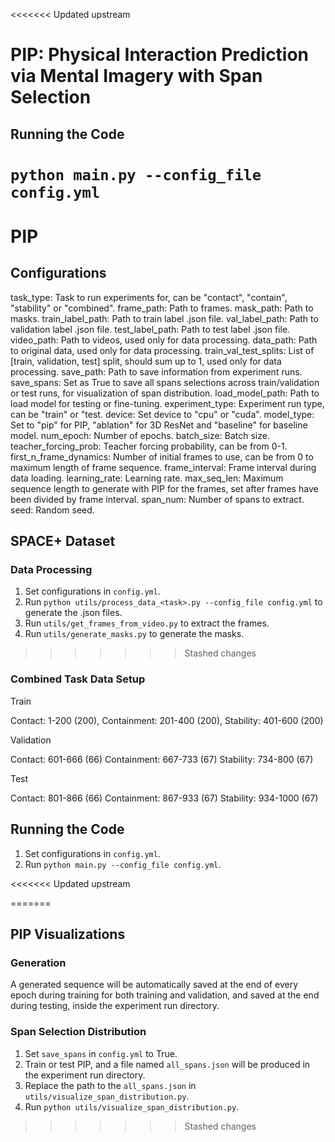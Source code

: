 <<<<<<< Updated upstream
# PIP: Physical Interaction Prediction via Mental Imagery with Span Selection
## Running the Code
`python main.py --config_file config.yml`
=======
# PIP

## Configurations
task_type: Task to run experiments for, can be "contact", "contain", "stability" or "combined".
frame_path: Path to frames.
mask_path: Path to masks.
train_label_path: Path to train label .json file.
val_label_path: Path to validation label .json file.
test_label_path: Path to test label .json file.
video_path: Path to videos, used only for data processing.
data_path: Path to original data, used only for data processing.
train_val_test_splits: List of [train, validation, test] split, should sum up to 1, used only for data processing.
save_path: Path to save information from experiment runs.
save_spans: Set as True to save all spans selections across train/validation or test runs, for visualization of span distribution.
load_model_path: Path to load model for testing or fine-tuning.
experiment_type: Experiment run type, can be "train" or "test.
device: Set device to "cpu" or "cuda".
model_type: Set to "pip" for PIP, "ablation" for 3D ResNet and "baseline" for baseline model.
num_epoch: Number of epochs.
batch_size: Batch size.
teacher_forcing_prob: Teacher forcing probability, can be from 0-1.
first_n_frame_dynamics: Number of initial frames to use, can be from 0 to maximum length of frame sequence.
frame_interval: Frame interval during data loading.
learning_rate: Learning rate.
max_seq_len: Maximum sequence length to generate with PIP for the frames, set after frames have been divided by frame interval.
span_num: Number of spans to extract.
seed: Random seed.

## SPACE+ Dataset
### Data Processing
1. Set configurations in `config.yml`.
2. Run `python utils/process_data_<task>.py --config_file config.yml` to generate the .json files.
3. Run `utils/get_frames_from_video.py` to extract the frames.
4. Run `utils/generate_masks.py` to generate the masks.
>>>>>>> Stashed changes

### Combined Task Data Setup
Train

Contact: 1-200 (200),
Containment: 201-400 (200),
Stability: 401-600 (200)

Validation

Contact: 601-666 (66)
Containment: 667-733 (67)
Stability: 734-800 (67)

Test

Contact: 801-866 (66)
Containment: 867-933 (67)
Stability: 934-1000 (67)

## Running the Code
1. Set configurations in `config.yml`.
2. Run `python main.py --config_file config.yml`.

<<<<<<< Updated upstream

=======
## PIP Visualizations
### Generation
A generated sequence will be automatically saved at the end of every epoch during training for both training and validation, and saved at the end during testing, inside the experiment run directory.

### Span Selection Distribution 
1. Set `save_spans` in `config.yml` to True.
2. Train or test PIP, and a file named `all_spans.json` will be produced in the experiment run directory.
3. Replace the path to the `all_spans.json` in `utils/visualize_span_distribution.py`.
4. Run `python utils/visualize_span_distribution.py`.
>>>>>>> Stashed changes

